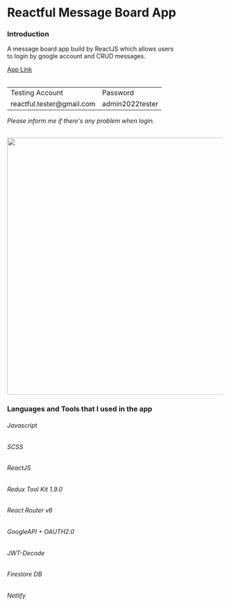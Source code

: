 <h1>Reactful Message Board App</h1>
<h3>Introduction</h3>
<p>A message board app build by ReactJS which allows users 
<br/>to login by google account and CRUD messages.</p>
<a href="https://reactful-message-board.netlify.app/">App Link</a>
<br/>
<br/>
<table>
<tr><td>Testing Account</td><td>Password</td></tr>
<tr><td>reactful.tester@gmail.com</td><td>admin2022tester</td></tr>
</table>
<em>Please inform me if there's any problem when login.</em>
<br/>
<br/>
<p>
<img src="https://i.ibb.co/0Bgf9Rr/2022-12-06-00-36-11.png" width="600px" />
</p>
<h3>Languages and Tools that I used in the app</h3>
<h6>Javascript</h6>
<h6>SCSS</h6>
<h6>ReactJS</h6>
<h6>Redux Tool Kit 1.9.0</h6>
<h6>React Router v6</h6>
<h6>GoogleAPI + OAUTH2.0</h6>
<h6>JWT-Decode</h6>
<h6>Firestore DB</h6>
<h6>Netlify</h6>
